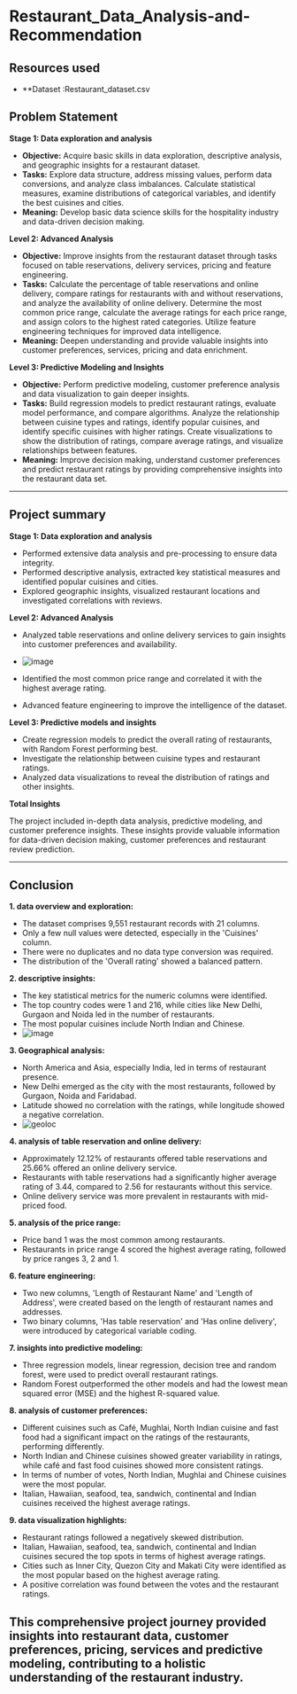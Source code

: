 # Restaurant_Data_Analysis-and-Recommendation

## Resources used

- **Dataset :Restaurant_dataset.csv
  
## Problem Statement

**Stage 1: Data exploration and analysis**

- **Objective:** Acquire basic skills in data exploration, descriptive analysis, and geographic insights for a restaurant dataset.
- **Tasks:** Explore data structure, address missing values, perform data conversions, and analyze class imbalances. Calculate statistical measures, examine distributions of categorical variables, and identify the best cuisines and cities.
- **Meaning:** Develop basic data science skills for the hospitality industry and data-driven decision making.

**Level 2: Advanced Analysis**

- **Objective:** Improve insights from the restaurant dataset through tasks focused on table reservations, delivery services, pricing and feature engineering.
- **Tasks:** Calculate the percentage of table reservations and online delivery, compare ratings for restaurants with and without reservations, and analyze the availability of online delivery. Determine the most common price range, calculate the average ratings for each price range, and assign colors to the highest rated categories. Utilize feature engineering techniques for improved data intelligence.
- **Meaning:** Deepen understanding and provide valuable insights into customer preferences, services, pricing and data enrichment.

**Level 3: Predictive Modeling and Insights**

- **Objective:** Perform predictive modeling, customer preference analysis and data visualization to gain deeper insights.
- **Tasks:** Build regression models to predict restaurant ratings, evaluate model performance, and compare algorithms. Analyze the relationship between cuisine types and ratings, identify popular cuisines, and identify specific cuisines with higher ratings. Create visualizations to show the distribution of ratings, compare average ratings, and visualize relationships between features.
- **Meaning:** Improve decision making, understand customer preferences and predict restaurant ratings by providing comprehensive insights into the restaurant data set.

---

## Project summary

**Stage 1: Data exploration and analysis**

- Performed extensive data analysis and pre-processing to ensure data integrity.
- Performed descriptive analysis, extracted key statistical measures and identified popular cuisines and cities.
- Explored geographic insights, visualized restaurant locations and investigated correlations with reviews.

**Level 2: Advanced Analysis**

- Analyzed table reservations and online delivery services to gain insights into customer preferences and availability.
- ![image](https://github.com/user-attachments/assets/08eed54e-8e07-4980-adfa-ac63f6308af9)

- Identified the most common price range and correlated it with the highest average rating.
- Advanced feature engineering to improve the intelligence of the dataset.

**Level 3: Predictive models and insights**

- Create regression models to predict the overall rating of restaurants, with Random Forest performing best.
- Investigate the relationship between cuisine types and restaurant ratings.
- Analyzed data visualizations to reveal the distribution of ratings and other insights.

**Total Insights**

The project included in-depth data analysis, predictive modeling, and customer preference insights. These insights provide valuable information for data-driven decision making, customer preferences and restaurant review prediction.

---

## Conclusion

**1. data overview and exploration:**

- The dataset comprises 9,551 restaurant records with 21 columns.
- Only a few null values were detected, especially in the 'Cuisines' column.
- There were no duplicates and no data type conversion was required.
- The distribution of the 'Overall rating' showed a balanced pattern.

**2. descriptive insights:**

- The key statistical metrics for the numeric columns were identified.
- The top country codes were 1 and 216, while cities like New Delhi, Gurgaon and Noida led in the number of restaurants.
- The most popular cuisines include North Indian and Chinese.
- ![image](https://github.com/user-attachments/assets/3c718452-d322-4561-bfe6-8ebfa8ef5d38)


**3. Geographical analysis:**

- North America and Asia, especially India, led in terms of restaurant presence.
- New Delhi emerged as the city with the most restaurants, followed by Gurgaon, Noida and Faridabad.
- Latitude showed no correlation with the ratings, while longitude showed a negative correlation.
- ![geoloc](https://github.com/user-attachments/assets/ab20c3bf-f03c-4aa6-a61a-0f6b54e82df3)



**4. analysis of table reservation and online delivery:**

- Approximately 12.12% of restaurants offered table reservations and 25.66% offered an online delivery service.
- Restaurants with table reservations had a significantly higher average rating of 3.44, compared to 2.56 for restaurants without this service.
- Online delivery service was more prevalent in restaurants with mid-priced food.

**5. analysis of the price range:**

- Price band 1 was the most common among restaurants.
- Restaurants in price range 4 scored the highest average rating, followed by price ranges 3, 2 and 1.

**6. feature engineering:**

- Two new columns, 'Length of Restaurant Name' and 'Length of Address', were created based on the length of restaurant names and addresses.
- Two binary columns, 'Has table reservation' and 'Has online delivery', were introduced by categorical variable coding.

**7. insights into predictive modeling:**

- Three regression models, linear regression, decision tree and random forest, were used to predict overall restaurant ratings.
- Random Forest outperformed the other models and had the lowest mean squared error (MSE) and the highest R-squared value.

**8. analysis of customer preferences:**

- Different cuisines such as Café, Mughlai, North Indian cuisine and fast food had a significant impact on the ratings of the restaurants, performing differently.
- North Indian and Chinese cuisines showed greater variability in ratings, while café and fast food cuisines showed more consistent ratings.
- In terms of number of votes, North Indian, Mughlai and Chinese cuisines were the most popular.
- Italian, Hawaiian, seafood, tea, sandwich, continental and Indian cuisines received the highest average ratings.

**9. data visualization highlights:**

- Restaurant ratings followed a negatively skewed distribution.
- Italian, Hawaiian, seafood, tea, sandwich, continental and Indian cuisines secured the top spots in terms of highest average ratings.
- Cities such as Inner City, Quezon City and Makati City were identified as the most popular based on the highest average rating.
- A positive correlation was found between the votes and the restaurant ratings.

This comprehensive project journey provided insights into restaurant data, customer preferences, pricing, services and predictive modeling, contributing to a holistic understanding of the restaurant industry.
---
